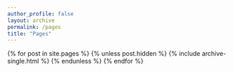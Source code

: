 ```yaml
---
author_profile: false
layout: archive
permalink: /pages
title: "Pages"
---
```


{% for post in site.pages %}
    {% unless post.hidden %}
        {% include archive-single.html %}
    {% endunless %}
{% endfor %}
